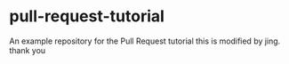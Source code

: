 # pull-request-tutorial
An example repository for the Pull Request tutorial
this is modified by jing.
thank you
